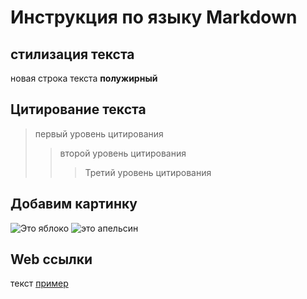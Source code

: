 # Инструкция по языку Markdown

## стилизация текста 

новая строка текста 
**полужирный**


## Цитирование текста
>первый уровень цитирования
>>второй уровень цитирования
>>>Третий уровень цитирования 

## Добавим картинку 
![Это яблоко](yabloko.jpg)
![это апельсин](sdfasf.jpg)

## Web ссылки 
текст [пример](http://example.com "всплывающая подсказка")